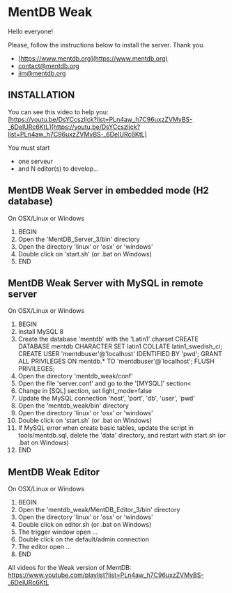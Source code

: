 # MentDB Weak

Hello everyone!  

Please, follow the instructions below to install the server.
Thank you.

 - [https://www.mentdb.org](https://www.mentdb.org)
 - contact@mentdb.org
 - jim@mentdb.org

## INSTALLATION

You can see this video to help you:  
[https://youtu.be/DsYCcszlick?list=PLn4aw_h7C96uxzZVMyBS-_6DeIURc6KtL](https://youtu.be/DsYCcszlick?list=PLn4aw_h7C96uxzZVMyBS-_6DeIURc6KtL)

You must start
 - one serveur
 - and N editor(s) to develop...

## MentDB Weak Server in embedded mode (H2 database)

On OSX/Linux or Windows<br>

 1. BEGIN
 2. Open the 'MentDB_Server_3/bin' directory
 3. Open the directory 'linux' or 'osx' or 'windows'
 4. Double click on 'start.sh' (or .bat on Windows)
 5. END

## MentDB Weak Server with MySQL in remote server

On OSX/Linux or Windows

 1. BEGIN
 2. Install MySQL 8
 3. Create the database 'mentdb' with the 'Latin1' charset
  CREATE DATABASE mentdb CHARACTER SET latin1 COLLATE latin1_swedish_ci;
  CREATE USER 'mentdbuser'@'localhost' IDENTIFIED BY 'pwd';
  GRANT ALL PRIVILEGES ON mentdb.* TO 'mentdbuser'@'localhost';
  FLUSH PRIVILEGES;
 4. Open the directory 'mentdb_weak/conf'
 5. Open the file 'server.conf' and go to the '[MYSQL]' section<
 6. Change in [SQL] section, set light_mode=false
 7. Update the MySQL connection 'host', 'port', 'db', 'user', 'pwd'
 8. Open the 'mentdb_weak/bin' directory
 9. Open the directory 'linux' or 'osx' or 'windows'
10. Double click on 'start.sh' (or .bat on Windows)
11. If MySQL error when create basic tables, update the script in tools/mentdb.sql, delete the 'data' directory, and restart with start.sh (or .bat on Windows)
12. END

## MentDB Weak Editor

On OSX/Linux or Windows<br>

 1. BEGIN
 2. Open the 'mentdb_weak/MentDB_Editor_3/bin' directory
 3. Open the directory 'linux' or 'osx' or 'windows'
 4. Double click on editor.sh (or .bat on Windows)
 5. The trigger window open ...
 6. Double click on the default/admin connection
 7. The editor open ...
 8. END

All videos for the Weak version of MentDB:  
https://www.youtube.com/playlist?list=PLn4aw_h7C96uxzZVMyBS-_6DeIURc6KtL
